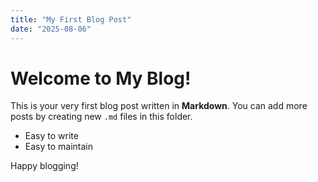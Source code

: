 ```yaml
---
title: "My First Blog Post"
date: "2025-08-06"
---
```


# Welcome to My Blog!

This is your very first blog post written in **Markdown**. You can add more posts by creating new `.md` files in this folder.

- Easy to write
- Easy to maintain

Happy blogging! 